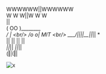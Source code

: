 WWWWWW||WWWWWW<br/>
 W W W||W W W<br/>
      ||<br/>
    ( OO )__________<br/>
     /  |           \<br/>
    /o o|    MIT     \<br/>
    \___/||_||__||_|| *<br/>
         || ||  || ||<br/>
        _||_|| _||_||<br/>
       (__|__|(__|__|<br/>

![x](https://i.imgur.com/0UCySxi.png)